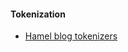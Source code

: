 #### Tokenization

- [Hamel blog tokenizers](https://hamel.dev/notes/llm/finetuning/05_tokenizer_gotchas.html)

